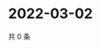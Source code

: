 # 2022-03-02

共 0 条

<!-- BEGIN WEIBO -->
<!-- 最后更新时间 Wed Mar 02 2022 16:18:06 GMT+0800 (China Standard Time) -->

<!-- END WEIBO -->

